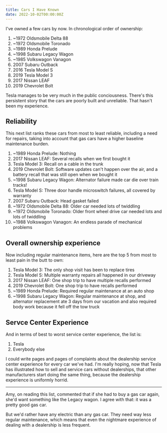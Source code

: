 ```yaml
---
title: Cars I Have Known
date: 2022-10-02T00:00:00Z
---
```


I've owned a few cars by now. In chronological order of ownership:

1. ~1972 Oldsmobile Delta 88
2. ~1972 Oldsmobile Toronado
3. ~1989 Honda Prelude
4. ~1998 Subaru Legacy Wagon
5. ~1985 Volkswagon Vanagon
6. 2007 Subaru Outback
7. 2016 Tesla Model S
8. 2019 Tesla Model 3
9. 2017 Nissan LEAF
10. 2019 Chevrolet Bolt

Tesla manages to be very much in the public conciousness.
There's this persistent story that the cars are poorly built and unreliable.
That hasn't been my experience.

Reliability
----------

This next list ranks these cars from most to least reliable,
including a need for repairs,
taking into account that gas cars have a higher baseline maintenance burden.

1. ~1989 Honda Prelude: Nothing
2. 2017 Nissan LEAF: Several recalls when we first bought it
3. Tesla Model 3: Recall on a cable in the trunk
4. 2019 Chevrolet Bolt: Software updates can't happen over the air, and a battery recall that was still open when we bought it
5. ~1998 Subaru Legacy Wagon: Alternator failure made car die over train tracks!
6. Tesla Model S: Three door handle microswitch failures, all covered by warranty
7. 2007 Subaru Outback: Head gasket failed
8. ~1972 Oldsmobile Delta 88: Older car needed lots of twiddling
9. ~1972 Oldsmobile Toronado: Older front wheel drive car needed lots and lots of twiddling
10. ~1988 Volkswagon Vanagon: An endless parade of mechanical problems

Overall ownership experience
--------------------------------

Now including regular maintenance items,
here are the top 5 from most to least pain in the butt to own:

1. Tesla Model 3: The only shop visit has been to replace tires
2. Tesla Model S: Multiple warranty repairs all happened in our driveway
3. 2017 Nissan LEAF: One shop trip to have multiple recalls performed
4. 2019 Chevrolet Bolt: One shop trip to have recalls performed
5. ~1989 Honda Prelude: Required regular maintenance at an auto shop
6. ~1998 Subaru Legacy Wagon: Regular maintenance at shop, and alternator replacement ate 3 days from our vacation and also required body work because it fell off the tow truck

Servce Center Experience
------------------------

And in terms of best to worst service center experience,
the list is:

1. Tesla
2. Everybody else

I could write pages and pages of complaints about the dealership service center experience
for every car we've had.
I'm really hoping,
now that Tesla has illustrated how to sell and service cars without dealerships,
that other manufacturers start doing the same thing,
because the dealership experience is uniformly horrid.

---

Amy, on reading this list,
commented that if she had to buy a gas car again,
she'd want something like the Legacy wagon.
I agree with that: it was a pretty good gas car.

But we'd rather have any electric than any gas car.
They need way less regular maintenance,
which means that even the nightmare experience of dealing with a dealership is less frequent.